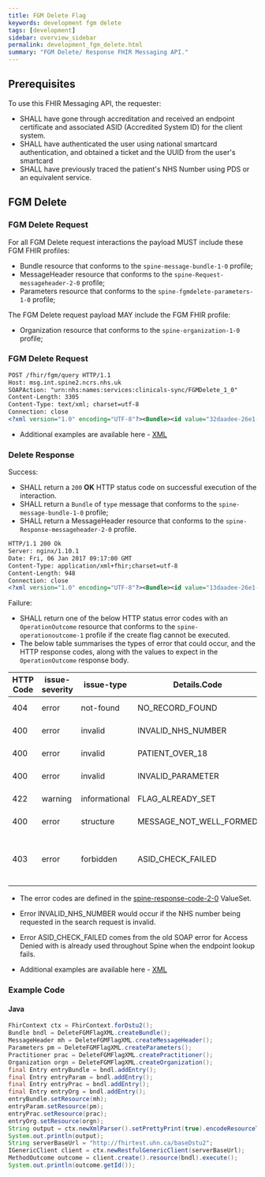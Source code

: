 ```yaml
---
title: FGM Delete Flag
keywords: development fgm delete
tags: [development]
sidebar: overview_sidebar
permalink: development_fgm_delete.html
summary: "FGM Delete/ Response FHIR Messaging API."
---
```



## Prerequisites ##

To use this FHIR Messaging API, the requester:

- SHALL have gone through accreditation and received an endpoint certificate and associated ASID (Accredited System ID) for the client system.
- SHALL have authenticated the user using national smartcard authentication, and obtained a ticket and the UUID from the user's smartcard 
- SHALL have previously traced the patient's NHS Number using PDS or an equivalent service.


<!-- ## HTTP Request Headers ##

All Create connections to the FGM Service should include the below HTTP request headers:

| Header               | Value |
|----------------------|-------|
| `Host:`        | msg.int.spine2.ncrs.nhs.uk |
| `SOAPAction:`           | "urn:nhs:names:services:clinicals-sync/FGMCreate_1_0" |
| `Content-Length`             | e.g. 3305|
| `Content-Type: `  | `application/xml+fhir; charset=utf-8`|
| `Connection:`      | e.g. close |
 -->


## FGM Delete ##

### FGM Delete Request ###

For all FGM Delete request interactions the payload MUST include these FGM FHIR profiles:

- Bundle resource that conforms to the `spine-message-bundle-1-0` profile;
- MessageHeader resource that conforms to the `spine-Request-messageheader-2-0` profile;
- Parameters resource that conforms to the `spine-fgmdelete-parameters-1-0` profile;

The FGM Delete request payload MAY include the FGM FHIR profile:

- Organization resource that conforms to the `spine-organization-1-0` profile;


### FGM Delete Request ###

```xml
POST /fhir/fgm/query HTTP/1.1
Host: msg.int.spine2.ncrs.nhs.uk
SOAPAction: "urn:nhs:names:services:clinicals-sync/FGMDelete_1_0"
Content-Length: 3305
Content-Type: text/xml; charset=utf-8
Connection: close
<?xml version="1.0" encoding="UTF-8"?><Bundle><id value="32daadee-26e1-4d6a-9e6a-7f4af9b50000"/><meta><profile value="http://fhir.nhs.net/StructureDefinition/spine-message-bundle-1-0"/></meta><type value="message"/><entry><resource><MessageHeader><id value="32daadee-26e1-4d6a-9e6a-7f4af9b50000"/><meta><profile value="http://fhir.nhs.net/StructureDefinition/spine-request-messageheader-2-0"/></meta><timestamp value="2015-07-04T09:10:14+00:00"/><event><system value="http://fhir.nhs.net/ValueSet/message-event-2-0"/><code value="urn:nhs:names:services:clinicals-sync:FGMDelete_1_0"/></event><source><name value="FooBar NHS Trust"/><software value="FooBar Patient Manager"/><contact><system value="phone"/><value value="0207 444777"/></contact><endpoint value="urn:nhs:addressing:asid:047192794544"/></source><destination><name value="SPINE"/><endpoint value="urn:nhs:addressing:asid:990101234567"/></destination><author><reference value="Practitioner/41fe704c-18e5-11e5-b60b-1697f925ec7b"/></author><data><reference value="Parameters/7cb73a48-090d-469a-a2b2-04f1e6b11ea2"/></data></MessageHeader></resource></entry><entry><resource><Parameters><id value="7cb73a48-090d-469a-a2b2-04f1e6b11ea2"/><meta><profile value="http://fhir.nhs.net/StructureDefinition/spine-fgmdelete-parameters-1-0"/></meta><parameter><name value="RiskIndicator"/><valueString value="FGM"/></parameter><parameter><name value="NHSNumber"/><valueString value="9999999999"/></parameter><parameter><!--	FGMDeleteReason Fix--><name value="FGMDeleteReason"/><valueCodeableConcept><coding><system value="http://fhir.nhs.net/ValueSet/fgm-delete-reason-codes-1-0"/><code value="1"/></coding></valueCodeableConcept></parameter></Parameters></resource></entry><entry><resource><Practitioner><id value="41fe704c-18e5-11e5-b60b-1697f925ec7b"/><meta><profile value="http://fhir.nhs.net/StructureDefinition/spine-practitioner-1-0"/></meta><identifier><system value="http://fhir.nhs.net/Id/sds-user-id"/><value value="200009876204"/></identifier><identifier><system value="http://fhir.nhs.net/Id/sds-role-profile-id"/><value value="100077650987"/></identifier><practitionerRole><managingOrganization><reference value="Organization/13daadee-26e1-4d6a-9e6a-7f4af9b58878"/></managingOrganization></practitionerRole></Practitioner></resource></entry><entry><resource><Organization><id value="13daadee-26e1-4d6a-9e6a-7f4af9b58878"/><meta><profile value="http://fhir.nhs.net/StructureDefinition/spine-organization-1-0"/></meta><identifier><system value="http://fhir.nhs.net/Id/ods-organization-code"/><value value="RKE"/></identifier><name value="THE WHITTINGTON HOSPITAL NHS TRUST"/></Organization></resource></entry></Bundle>
```

- Additional examples are available here - [XML](http://data.developer.nhs.uk/fhir/fgm-v2-draft-d/Chapter.5.Examples/examples.html)

### Delete Response ###

Success:

- SHALL return a `200` **OK** HTTP status code on successful execution of the interaction.
- SHALL return a `Bundle` of `type` message that conforms to the `spine-message-bundle-1-0` profile;
- SHALL return a MessageHeader resource that conforms to the `spine-Response-messageheader-2-0` profile.


```xml
HTTP/1.1 200 Ok
Server: nginx/1.10.1
Date: Fri, 06 Jan 2017 09:17:00 GMT
Content-Type: application/xml+fhir;charset=utf-8
Content-Length: 948
Connection: close
<?xml version="1.0" encoding="UTF-8"?><Bundle><id value="13daadee-26e1-4d6a-9e6a-7f4af9b58878"/><meta><profile value="http://fhir.nhs.net/StructureDefinition/spine-message-bundle-1-0"/></meta><type value="message"/><entry><resource><MessageHeader><id value="14daadee-26e1-4d6a-9e6a-7f4af9b58879"/><meta><profile value="http://fhir.nhs.net/StructureDefinition/spine-response-messageheader-2-0"/></meta><timestamp value="2015-07-04T10:10:15+00:00"/><event><system value="http://fhir.nhs.net/ValueSet/message-event-2-0"/><code value="urn:nhs:names:services:clinicals-sync:FGMDeleteResponse_1_0"/></event><response><identifier value="14daadee-26e1-4d6a-9e6a-7f4af9b58877"/><code value="ok"/></response><source><name value="SPINE"/><endpoint value="urn:nhs:addressing:asid:990101234567"/></source><destination><name value="FooBar NHS Trust"/><endpoint value="urn:nhs:addressing:asid:047192794544"/></destination></MessageHeader></resource></entry></Bundle>
```

Failure: 

- SHALL return one of the below HTTP status error codes with an `OperationOutcome` resource that conforms to the `spine-operationoutcome-1` profile if the create flag cannot be executed.
- The below table summarises the types of error that could occur, and the HTTP response codes, along with the values to expect in the `OperationOutcome` response body.


| HTTP Code | issue-severity | issue-type | Details.Code | Details.Display | Orignal codes |
|-----------|----------------|------------|--------------|-----------------|-----------------|
|404 | error | not-found | NO_RECORD_FOUND | No Record Found| FGM-0001 |
|400 | error | invalid | INVALID_NHS_NUMBER | Invalid NHS number| FGM-0002 |
|400 | error | invalid | PATIENT_OVER_18 | Patient is over 18 | FGM-0003 |
|400 | error | invalid | INVALID_PARAMETER | Invalid parameter | FGM-0004 |
|422 | warning | informational | FLAG_ALREADY_SET | Flag value was already set | FGM-0005 |
|400 | error | structure | MESSAGE_NOT_WELL_FORMED | Message not well formed | FGM-9999 |
|403 | error | forbidden | ASID_CHECK_FAILED | The sender or receiver's ASID is not authorised for this interaction | 300 |

- The error codes are defined in the [spine-response-code-2-0](/ValueSets/spine-response-code-2-0.xml) ValueSet.
- Error INVALID_NHS_NUMBER would occur if the NHS number being requested in the search request is invalid.
- Error ASID_CHECK_FAILED comes from the old SOAP error for Access Denied with is already used throughout Spine when the endpoint lookup fails.

- Additional examples are available here - [XML](http://data.developer.nhs.uk/fhir/fgm-v2-draft-d/Chapter.5.Examples/examples.html)

### Example Code ###



#### Java ####

```java
FhirContext ctx = FhirContext.forDstu2();
Bundle bndl = DeleteFGMFlagXML.createBundle();
MessageHeader mh = DeleteFGMFlagXML.createMessageHeader();
Parameters pm = DeleteFGMFlagXML.createParameters();
Practitioner prac = DeleteFGMFlagXML.createPractitioner();
Organization orgn = DeleteFGMFlagXML.createOrganization();
final Entry entryBundle = bndl.addEntry();		
final Entry entryParam = bndl.addEntry();
final Entry entryPrac = bndl.addEntry();
final Entry entryOrg = bndl.addEntry();
entryBundle.setResource(mh);
entryParam.setResource(pm);
entryPrac.setResource(prac);
entryOrg.setResource(orgn);
String output = ctx.newXmlParser().setPrettyPrint(true).encodeResourceToString(bndl);
System.out.println(output);
String serverBaseUrl = "http://fhirtest.uhn.ca/baseDstu2";
IGenericClient client = ctx.newRestfulGenericClient(serverBaseUrl);
MethodOutcome outcome = client.create().resource(bndl).execute();
System.out.println(outcome.getId());
```


